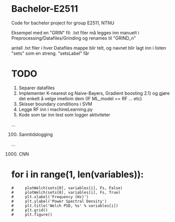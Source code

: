 # Bachelor-E2511
Code for bachelor project for group E2511, NTNU

Eksempel med en "GRIN" fil:
.txt filer må legges inn manuelt i Preprocessing/Datafiles/Grinding og renames til "GRIND_n" 

antall .txt filer i hver Datafiles mappe blir telt, og navnet blir lagt inn i listen "sets" som en streng. "setsLabel" får

# TODO 

1) Separer datafiles
2) Implementer K-nearest og Naive-Bayers, Gradient boosting
2.1) og gjøre det enkelt å velge imellom dem (IF ML_model == RF ... etc)
3) Skisser boundary conditions i SVM
4) Legge RF inn i machineLearning.py
5) Kode som tar inn test som logger aktiviteter

...

100) Sanntidslogging

...

1000) CNN


# for i in range(1, len(variables)):
    #     plotWelch(sets[0], variables[i], Fs, False)
    #     plotWelch(sets[0], variables[i], Fs, True)
    #     plt.xlabel('Frequency (Hz)')
    #     plt.ylabel('Power Spectral Density')
    #     plt.title('Welch PSD, %s' % variables[i])
    #     plt.grid()
    #     plt.figure()